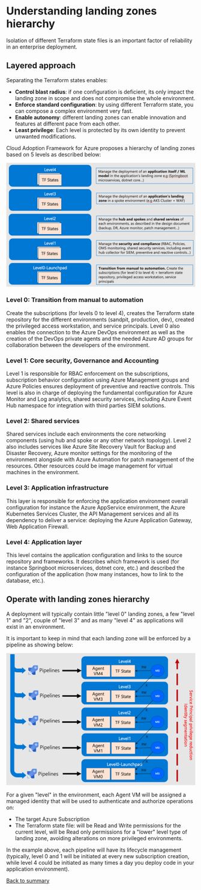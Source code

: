 # Understanding landing zones hierarchy

Isolation of different Terraform state files is an important factor of reliability in an enterprise deployment.

## Layered approach

Separating the Terraform states enables:

- **Control blast radius**: if one configuration is deficient, its only impact the landing zone in scope and does not compromise the whole environment.
- **Enforce standard configuration**: by using different Terraform state, you can compose a complex environment very fast.
- **Enable autonomy**: different landing zones can enable innovation and features at different pace from each other.
- **Least privilege**: Each level is protected by its own identity to prevent unwanted modifications.

Cloud Adoption Framework for Azure proposes a hierarchy of landing zones based on 5 levels as described below:

![Hierarchy](../../_pictures/code_architecture/hierarchy.png)

### Level 0: Transition from manual to automation

Create the subscriptions (for levels 0 to level 4), creates the Terraform state repository for the different environments (sandpit, production, dev), created the privileged access workstation, and service principals.
Level 0 also enables the connection to the Azure DevOps environment as well as the creation of the DevOps private agents and the needed Azure AD groups for collaboration between the developers of the environment.

### Level 1: Core security, Governance and Accounting

Level 1 is responsible for RBAC enforcement on the subscriptions, subscription behavior configuration using Azure Management groups and Azure Policies ensures deployment of preventive and reactive controls.
This level is also in charge of deploying the fundamental configuration for Azure Monitor and Log analytics, shared security services, including Azure Event Hub namespace for integration with third parties SIEM solutions.

### Level 2: Shared services

Shared services include each environments the core networking components (using hub and spoke or any other network topology). Level 2 also includes services like Azure Site Recovery Vault for Backup and Disaster Recovery, Azure monitor settings for the monitoring of the environment alongside with Azure Automation for patch management of the resources.
Other resources could be image management for virtual machines in the environment.  

### Level 3: Application infrastructure

This layer is responsible for enforcing the application environment overall configuration for instance the Azure AppService environment, the Azure Kubernetes Services Cluster, the API Management services and all its dependency to deliver a service: deploying the Azure Application Gateway, Web Application Firewall.

### Level 4: Application layer

This level contains the application configuration and links to the source repository and frameworks. It describes which framework is used (for instance Springboot microservices, dotnet core, etc.) and described the configuration of the application (how many instances, how to link to the database, etc.).

## Operate with landing zones hierarchy

A deployment will typically contain little "level 0" landing zones, a few "level 1" and "2", couple of "level 3" and as many "level 4" as applications will exist in an environment.

It is important to keep in mind that each landing zone will be enforced by a pipeline as showing below:

![Hierarchy3](../../_pictures/code_architecture/hierarchy3.png)

For a given "level" in the environment, each Agent VM will be assigned a managed identity that will be used to authenticate and authorize operations on:
- The target Azure Subscription
- The Terraform state file: will be Read and Write permissions for the current level, will be Read only permissions for a "lower" level type of landing zone, avoiding alterations on more privileged environments.

In the example above, each pipeline will have its lifecycle management (typically, level 0 and 1 will be initiated at every new subscription creation, while level 4 could be initiated as many times a day you deploy code in your application environment).

[Back to summary](../README.md)